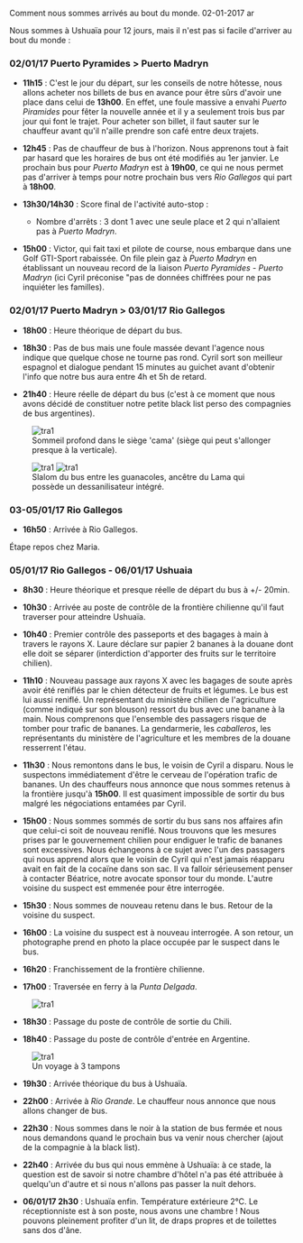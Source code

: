 Comment nous sommes arrivés au bout du monde.
02-01-2017
ar

Nous sommes à Ushuaïa pour 12 jours, mais il n'est pas si facile d'arriver au bout du monde : 

### 02/01/17 Puerto Pyramides > Puerto Madryn

* **11h15** : C'est le jour du départ, sur les conseils de notre hôtesse, nous allons acheter nos billets de bus en avance pour être sûrs d'avoir une place dans celui de **13h00**. En effet, une foule massive a envahi *Puerto Piramides* pour fêter la nouvelle année et il y a seulement trois bus par jour qui font le trajet. Pour acheter son billet, il faut sauter sur le chauffeur avant qu'il n'aille prendre son café entre deux trajets.

* **12h45** : Pas de chauffeur de bus à l'horizon. Nous apprenons tout à fait par hasard que les horaires de bus ont été modifiés au 1er janvier. Le prochain bus pour *Puerto Madryn* est à **19h00**, ce qui ne nous permet pas d'arriver à temps pour notre prochain bus vers *Rio Gallegos* qui part à **18h00**. 

* **13h30/14h30** : Score final de l'activité auto-stop : 
  * Nombre d'arrêts : 3 dont 1 avec une seule place et 2 qui n'allaient pas à *Puerto Madryn*.

* **15h00** : Victor, qui fait taxi et pilote de course, nous embarque dans une Golf GTI-Sport rabaissée. On file plein gaz à *Puerto Madryn* en établissant un nouveau record de la liaison *Puerto Pyramides - Puerto Madryn* (ici Cyril préconise "pas de données chiffrées pour ne pas inquiéter les familles).

### 02/01/17 Puerto Madryn > 03/01/17 Rio Gallegos

* **18h00** : Heure théorique de départ du bus.

* **18h30** : Pas de bus mais une foule massée devant l'agence nous indique que quelque chose ne tourne pas rond. Cyril sort son meilleur espagnol et dialogue pendant 15 minutes au guichet avant d'obtenir l'info que notre bus aura entre 4h et 5h de retard.

* **21h40** : Heure réelle de départ du bus (c'est à ce moment que nous avons décidé de constituer notre petite black list perso des compagnies de bus argentines).

<figure>
  <img src='{{ imgThumb "1.jpg"}}' data-image-opened='{{img "1.jpg" }}' class="image" alt="tra1"/>
  <figcaption>Sommeil profond dans le siège 'cama' (siège qui peut s'allonger presque à la verticale).</figcaption>
</figure>

<figure>
  <img src='{{ imgThumb "2.jpg"}}' data-image-opened='{{img "2.jpg" }}' class="image" alt="tra1"/>
  <img src='{{ imgThumb "3.jpg"}}' data-image-opened='{{img "3.jpg" }}' class="image" alt="tra1"/>
  <figcaption>Slalom du bus entre les guanacoles, ancêtre du Lama qui possède un dessanilisateur intégré.</figcaption>
</figure>

### 03-05/01/17 Rio Gallegos

* **16h50** : Arrivée à Rio Gallegos.

Étape repos chez Maria. 

### 05/01/17 Rio Gallegos - 06/01/17 Ushuaia

* **8h30** : Heure théorique et presque réelle de départ du bus à +/- 20min.

* **10h30** : Arrivée au poste de contrôle de la frontière chilienne qu'il faut traverser pour atteindre Ushuaïa.

* **10h40** : Premier contrôle des passeports et des bagages à main à travers le rayons X. Laure déclare sur papier 2 bananes à la douane dont elle doit se séparer (interdiction d'apporter des fruits sur le territoire chilien).

* **11h10** : Nouveau passage aux rayons X avec les bagages de soute après avoir été reniflés par le chien détecteur de fruits et légumes. Le bus est lui aussi reniflé. Un représentant du ministère chilien de l'agriculture (comme indiqué sur son blouson) ressort du bus avec une banane à la main. Nous comprenons que l'ensemble des passagers risque de tomber pour trafic de bananes. La gendarmerie, les *caballeros*, les représentants du ministère de l'agriculture et les membres de la douane resserrent l'étau. 

* **11h30** : Nous remontons dans le bus, le voisin de Cyril a disparu. Nous le suspectons immédiatement d'être le cerveau de l'opération trafic de bananes. Un des chauffeurs nous annonce que nous sommes retenus à la frontière jusqu'à **15h00**. Il est quasiment impossible de sortir du bus malgré les négociations entamées par Cyril.

* **15h00** : Nous sommes sommés de sortir du bus sans nos affaires afin que celui-ci soit de nouveau reniflé. Nous trouvons que les mesures prises par le gouvernement chilien pour endiguer le trafic de bananes sont excessives. Nous échangeons à ce sujet avec l'un des passagers qui nous apprend alors que le voisin de Cyril qui n'est jamais réapparu avait en fait de la cocaïne dans son sac. Il va falloir sérieusement penser à contacter Béatrice, notre avocate sponsor tour du monde. L'autre voisine du suspect est emmenée pour être interrogée.

* **15h30** : Nous sommes de nouveau retenu dans le bus. Retour de la voisine du suspect.

* **16h00** : La voisine du suspect est à nouveau interrogée. A son retour, un photographe prend en photo la place occupée par le suspect dans le bus.

* **16h20** : Franchissement de la frontière chilienne.

* **17h00** : Traversée en ferry à la *Punta Delgada*.
<figure>
<img src='{{ imgThumb "5.jpg"}}' data-image-opened='{{img "5.jpg" }}' class="image" alt="tra1"/>
</figure>

* **18h30** : Passage du poste de contrôle de sortie du Chili.

* **18h40** : Passage du poste de contrôle d'entrée en Argentine.

<figure>
  <img src='{{ imgThumb "4.jpg"}}' data-image-opened='{{img "4.jpg" }}' class="image" alt="tra1"/>
  <figcaption>Un voyage à 3 tampons</figcaption>
</figure>

* **19h30** : Arrivée théorique du bus à Ushuaïa.

* **22h00** : Arrivée à *Rio Grande*. Le chauffeur nous annonce que nous allons changer de bus.

* **22h30** : Nous sommes dans le noir à la station de bus fermée et nous nous demandons quand le prochain bus va venir nous chercher (ajout de la compagnie à la black list).

* **22h40** : Arrivée du bus qui nous emmène à Ushuaïa: à ce stade, la question est de savoir si notre chambre d'hôtel n'a pas été attribuée à quelqu'un d'autre et si nous n'allons pas passer la nuit dehors.

* **06/01/17 2h30** : Ushuaïa enfin. Température extérieure 2°C. Le réceptionniste est à son poste, nous avons une chambre ! Nous pouvons pleinement profiter d'un lit, de draps propres et de toilettes sans dos d'âne.

